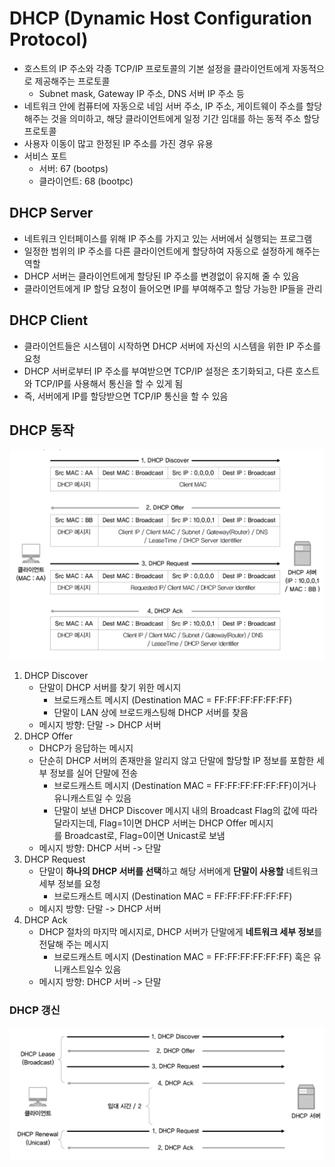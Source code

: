 # DHCP (Dynamic Host Configuration Protocol)

- 호스트의 IP 주소와 각종 TCP/IP 프로토콜의 기본 설정을 클라이언트에게 자동적으로 제공해주는 프로토콜
	- Subnet mask, Gateway IP 주소, DNS 서버 IP 주소 등
- 네트워크 안에 컴퓨터에 자동으로 네임 서버 주소, IP 주소, 게이트웨이 주소를 할당해주는 것을 의미하고, 해당 클라이언트에게 일정 기간 임대를 하는 동적 주소 할당 프로토콜
- 사용자 이동이 많고 한정된 IP 주소를 가진 경우 유용
- 서비스 포트
	- 서버: 67 (bootps)
	- 클라이언트: 68 (bootpc)

## DHCP Server

- 네트워크 인터페이스를 위해 IP 주소를 가지고 있는 서버에서 실행되는 프로그램
- 일정한 범위의 IP 주소를 다른 클라이언트에게 할당하여 자동으로 설정하게 해주는 역할
- DHCP 서버는 클라이언트에게 할당된 IP 주소를 변경없이 유지해 줄 수 있음
- 클라이언트에게 IP 할당 요청이 들어오면 IP를 부여해주고 할당 가능한 IP들을 관리

## DHCP Client

- 클라이언트들은 시스템이 시작하면 DHCP 서버에 자신의 시스템을 위한 IP 주소를 요청
- DHCP 서버로부터 IP 주소를 부여받으면 TCP/IP 설정은 초기화되고, 다른 호스트와 TCP/IP를 사용해서 통신을 할 수 있게 됨
- 즉, 서버에게 IP를 할당받으면 TCP/IP 통신을 할 수 있음

## DHCP 동작

![dhcp](https://github.com/seungwonbased/TIL/blob/main/Network/assets/dhcp1.png)

1. DHCP Discover
	- 단말이 DHCP 서버를 찾기 위한 메시지
		- 브로드캐스트 메시지 (Destination MAC = FF:FF:FF:FF:FF:FF)
		- 단말이 LAN 상에 브로드캐스팅해 DHCP 서버를 찾음
	- 메시지 방향: 단말 -> DHCP 서버
2. DHCP Offer
	- DHCP가 응답하는 메시지
	- 단순히 DHCP 서버의 존재만을 알리지 않고 단말에 할당할 IP 정보를 포함한 세부 정보를 실어 단말에 전송
		- 브로드캐스트 메시지 (Destination MAC = FF:FF:FF:FF:FF:FF)이거나 유니캐스트일 수 있음
		- 단말이 보낸 DHCP Discover 메시지 내의 Broadcast Flag의 값에 따라 달라지는데, Flag=1이면 DHCP 서버는 DHCP Offer 메시지를 Broadcast로, Flag=0이면 Unicast로 보냄
	- 메시지 방향: DHCP 서버 -> 단말
3. DHCP Request
	- 단말이 **하나의 DHCP 서버를 선택**하고 해당 서버에게 **단말이 사용할** 네트워크 세부 정보를 요청
		- 브로드캐스트 메시지 (Destination MAC = FF:FF:FF:FF:FF:FF)
	- 메시지 방향: 단말 -> DHCP 서버
4. DHCP Ack
	- DHCP 절차의 마지막 메시지로, DHCP 서버가 단말에게 **네트워크 세부 정보**를 전달해 주는 메시지
		- 브로드캐스트 메시지 (Destination MAC = FF:FF:FF:FF:FF:FF) 혹은 유니캐스트일수 있음
	- 메시지 방향: DHCP 서버 -> 단말

### DHCP 갱신

![dhcp](https://github.com/seungwonbased/TIL/blob/main/Network/assets/dhcp2.png)